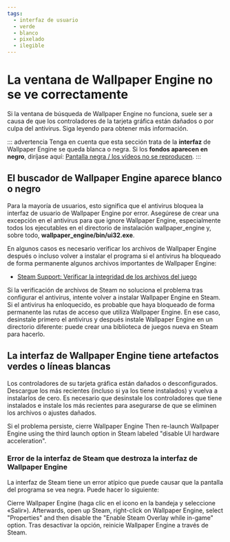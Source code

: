 ```yaml
---
tags:
  - interfaz de usuario
  - verde
  - blanco
  - pixelado
  - ilegible
---
```


# La ventana de Wallpaper Engine no se ve correctamente

Si la ventana de búsqueda de Wallpaper Engine no funciona, suele ser a causa de que los controladores de la tarjeta gráfica están dañados o por culpa del antivirus. Siga leyendo para obtener más información.

::: advertencia Tenga en cuenta que esta sección trata de la **interfaz** de Wallpaper Engine se queda blanca o negra. Si los **fondos aparecen en negro**, diríjase aquí: [Pantalla negra / los vídeos no se reproducen](/noshow/notplaying.html). :::

## El buscador de Wallpaper Engine aparece blanco o negro

Para la mayoría de usuarios, esto significa que el antivirus bloquea la interfaz de usuario de Wallpaper Engine por error. Asegúrese de crear una excepción en el antivirus para que ignore Wallpaper Engine, especialmente todos los ejecutables en el directorio de instalación wallpaper_engine y, sobre todo, **wallpaper_engine/bin/ui32.exe**.

En algunos casos es necesario verificar los archivos de Wallpaper Engine después o incluso volver a instalar el programa si el antivirus ha bloqueado de forma permanente algunos archivos importantes de Wallpaper Engine:

* [Steam Support: Verificar la integridad de los archivos del juego](https://support.steampowered.com/kb_article.php?ref=2037-QEUH-3335)

Si la verificación de archivos de Steam no soluciona el problema tras configurar el antivirus, intente volver a instalar Wallpaper Engine en Steam. Si el antivirus ha enloquecido, es probable que haya bloqueado de forma permanente las rutas de acceso que utiliza Wallpaper Engine. En ese caso, desinstale primero el antivirus y después instale Wallpaper Engine en un directorio diferente: puede crear una biblioteca de juegos nueva en Steam para hacerlo.

## La interfaz de Wallpaper Engine tiene artefactos verdes o líneas blancas

Los controladores de su tarjeta gráfica están dañados o desconfigurados. Descargue los más recientes (incluso si ya los tiene instalados) y vuelva a instalarlos de cero. Es necesario que desinstale los controladores que tiene instalados e instale los más recientes para asegurarse de que se eliminen los archivos o ajustes dañados.

Si el problema persiste, cierre Wallpaper Engine Then re-launch Wallpaper Engine using the third launch option in Steam labeled "disable UI hardware acceleration".

### Error de la interfaz de Steam que destroza la interfaz de Wallpaper Engine

La interfaz de Steam tiene un error atípico que puede causar que la pantalla del programa se vea negra. Puede hacer lo siguiente:

Cierre Wallpaper Engine (haga clic en el icono en la bandeja y seleccione «Salir»). Afterwards, open up Steam, right-click on Wallpaper Engine, select "Properties" and then disable the "Enable Steam Overlay while in-game" option. Tras desactivar la opción, reinicie Wallpaper Engine a través de Steam. 